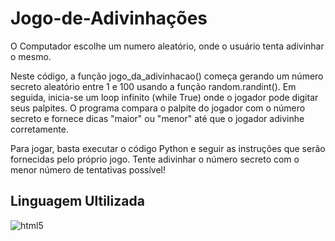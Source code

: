 # Jogo-de-Adivinhações
O Computador escolhe um numero aleatório, onde o usuário tenta adivinhar o mesmo. 

Neste código, a função jogo_da_adivinhacao() começa gerando um número secreto aleatório entre 1 e 100 usando a função random.randint(). Em seguida, inicia-se um loop infinito (while True) onde o jogador pode digitar seus palpites. O programa compara o palpite do jogador com o número secreto e fornece dicas "maior" ou "menor" até que o jogador adivinhe corretamente.

Para jogar, basta executar o código Python e seguir as instruções que serão fornecidas pelo próprio jogo. Tente adivinhar o número secreto com o menor número de tentativas possível!
## Linguagem Ultilizada 

<div style="display: inline_block">
  <img align="center" alt="html5" src="https://img.shields.io/badge/Python-14354C?style=for-the-badge&logo=python&logoColor=white" />
  
</div><br/>
